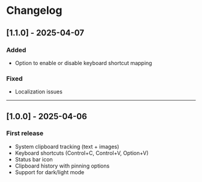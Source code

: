 # Changelog

## [1.1.0] - 2025-04-07

### Added

- Option to enable or disable keyboard shortcut mapping

### Fixed

- Localization issues

---

## [1.0.0] - 2025-04-06

### First release

- System clipboard tracking (text + images)
- Keyboard shortcuts (Control+C, Control+V, Option+V)
- Status bar icon
- Clipboard history with pinning options
- Support for dark/light mode
